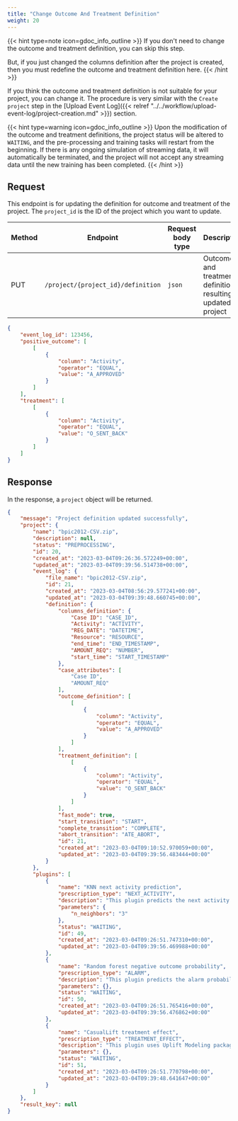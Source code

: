 ```yaml
---
title: "Change Outcome And Treatment Definition"
weight: 20
---
```


{{< hint type=note icon=gdoc_info_outline >}}
If you don't need to change the outcome and treatment definition, you can skip this step.

But, if you just changed the columns definition after the project is created, then you must redefine the outcome and treatment definition here.
{{< /hint >}}

If you think the outcome and treatment definition is not suitable for your project, you can change it. The procedure is very similar with the `Create project` step in the [Upload Event Log]({{< relref "../../workflow/upload-event-log/project-creation.md" >}}) section.

{{< hint type=warning icon=gdoc_info_outline >}}
Upon the modification of the outcome and treatment definitions, the project status will be altered to `WAITING`, and the pre-processing and training tasks will restart from the beginning. If there is any ongoing simulation of streaming data, it will automatically be terminated, and the project will not accept any streaming data until the new training has been completed.
{{< /hint >}}


## Request

This endpoint is for updating the definition for outcome and treatment of the project. The `project_id` is the ID of the project which you want to update.

| Method | Endpoint | Request body type | Description |
| ------ | -------- | ----------------- | ----------- |
| PUT | `/project/{project_id}/definition` | `json` | Outcome and treatment definition, resulting a updated project |

```json
{
    "event_log_id": 123456,
    "positive_outcome": [
        [
            {
                "column": "Activity",
                "operator": "EQUAL",
                "value": "A_APPROVED"
            }
        ]
    ],
    "treatment": [
        [
            {
                "column": "Activity",
                "operator": "EQUAL",
                "value": "O_SENT_BACK"
            }
        ]
    ]
}
```

## Response

In the response, a `project` object will be returned.

```json
{
    "message": "Project definition updated successfully",
    "project": {
        "name": "bpic2012-CSV.zip",
        "description": null,
        "status": "PREPROCESSING",
        "id": 20,
        "created_at": "2023-03-04T09:26:36.572249+00:00",
        "updated_at": "2023-03-04T09:39:56.514738+00:00",
        "event_log": {
            "file_name": "bpic2012-CSV.zip",
            "id": 21,
            "created_at": "2023-03-04T08:56:29.577241+00:00",
            "updated_at": "2023-03-04T09:39:48.660745+00:00",
            "definition": {
                "columns_definition": {
                    "Case ID": "CASE_ID",
                    "Activity": "ACTIVITY",
                    "REG_DATE": "DATETIME",
                    "Resource": "RESOURCE",
                    "end_time": "END_TIMESTAMP",
                    "AMOUNT_REQ": "NUMBER",
                    "start_time": "START_TIMESTAMP"
                },
                "case_attributes": [
                    "Case ID",
                    "AMOUNT_REQ"
                ],
                "outcome_definition": [
                    [
                        {
                            "column": "Activity",
                            "operator": "EQUAL",
                            "value": "A_APPROVED"
                        }
                    ]
                ],
                "treatment_definition": [
                    [
                        {
                            "column": "Activity",
                            "operator": "EQUAL",
                            "value": "O_SENT_BACK"
                        }
                    ]
                ],
                "fast_mode": true,
                "start_transition": "START",
                "complete_transition": "COMPLETE",
                "abort_transition": "ATE_ABORT",
                "id": 21,
                "created_at": "2023-03-04T09:10:52.970059+00:00",
                "updated_at": "2023-03-04T09:39:56.483444+00:00"
            }
        },
        "plugins": [
            {
                "name": "KNN next activity prediction",
                "prescription_type": "NEXT_ACTIVITY",
                "description": "This plugin predicts the next activity based on the KNN algorithm.",
                "parameters": {
                    "n_neighbors": "3"
                },
                "status": "WAITING",
                "id": 49,
                "created_at": "2023-03-04T09:26:51.747310+00:00",
                "updated_at": "2023-03-04T09:39:56.469988+00:00"
            },
            {
                "name": "Random forest negative outcome probability",
                "prescription_type": "ALARM",
                "description": "This plugin predicts the alarm probability based on the random forest algorithm.",
                "parameters": {},
                "status": "WAITING",
                "id": 50,
                "created_at": "2023-03-04T09:26:51.765416+00:00",
                "updated_at": "2023-03-04T09:39:56.476862+00:00"
            },
            {
                "name": "CasualLift treatment effect",
                "prescription_type": "TREATMENT_EFFECT",
                "description": "This plugin uses Uplift Modeling package CasualLift to get the CATE and probability of outcome if treatment is applied or not",
                "parameters": {},
                "status": "WAITING",
                "id": 51,
                "created_at": "2023-03-04T09:26:51.770798+00:00",
                "updated_at": "2023-03-04T09:39:48.641647+00:00"
            }
        ]
    },
    "result_key": null
}
```
